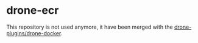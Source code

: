 # drone-ecr

This repository is not used anymore, it have been merged with the [drone-plugins/drone-docker](https://github.com/drone-plugins/drone-docker/tree/master/cmd/drone-docker-ecr).
